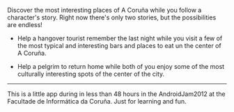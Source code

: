 Discover the most interesting places of A Coruña while you follow a character's story. Right now there's only two stories, but the possibilities are endless!

- Help a hangover tourist remember the last night while you visit a few of the most typical and interesting bars and places to eat un the center of A Coruña.

- Help a pelgrim to return home while both of you enjoy some of the most culturally interesting spots of the center of the city.


---


This is a little app during in less than 48 hours in the AndroidJam2012 at the Facultade de Informática da Coruña. Just for learning and fun.